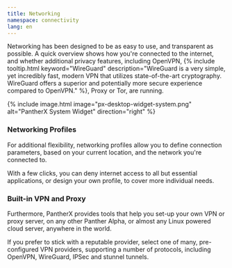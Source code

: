 ```yaml
---
title: Networking
namespace: connectivity
lang: en
---
```


Networking has been designed to be as easy to use, and transparent as possible. A quick overview shows how you're connected to the internet, and whether additional privacy features, including OpenVPN, {% include tooltip.html keyword="WireGuard" description="WireGuard is a very simple, yet incredibly fast, modern VPN that utilizes state-of-the-art cryptography. WireGuard offers a superior and potentially more secure experience compared to OpenVPN." %}, Proxy or Tor, are running.

{% include image.html image="px-desktop-widget-system.png" alt="PantherX System Widget" direction="right" %}

### Networking Profiles

For additional flexibility, networking profiles allow you to define connection parameters, based on your current location, and the network you're connected to.

With a few clicks, you can deny internet access to all but essential applications, or design your own profile, to cover more individual needs.

### Built-in VPN and Proxy

Furthermore, PantherX provides tools that help you set-up your own VPN or proxy server, on any other Panther Alpha, or almost any Linux powered cloud server, anywhere in the world.

If you prefer to stick with a reputable provider, select one of many, pre-configured VPN providers, supporting a number of protocols, including OpenVPN, WireGuard, IPSec and stunnel tunnels.